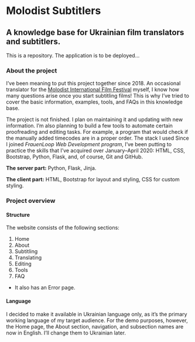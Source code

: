 # Molodist Subtitlers
## A knowledge base for Ukrainian film translators and subtitlers.

This is a repository.
The application is to be deployed...

### About the project
I’ve been meaning to put this project together since 2018. An occasional translator for the [Molodist International Film Festival](https://molodist.com/en/) myself, I know how many questions arise once you start subtitling films! This is why I’ve tried to cover the basic information, examples, tools, and FAQs in this knowledge base.

The project is not finished. I plan on maintaining it and updating with new information.
I’m also planning to build a few tools to automate certain proofreading and editing tasks. For example, a program that would check if the manually added timecodes are in a proper order.
The stack I used
Since I joined *FrauenLoop Web Development program*, I’ve been putting to practice the skills that I’ve acquired over January–April 2020: HTML, CSS, Bootstrap, Python, Flask, and, of course, Git and GitHub.

**The server part:** Python, Flask, Jinja.

**The client part:** HTML, Bootstrap for layout and styling, CSS for custom styling.

### Project overview

#### Structure

The website consists of the following sections:
1. Home
2. About
3. Subtitling
4. Translating
5. Editing
6. Tools
7. FAQ

- It also has an Error page.

#### Language

I decided to make it available in Ukrainian language only, as it’s the primary working language of my target audience.
For the demo purposes, however, the Home page, the About section, navigation, and subsection names are now in English. I’ll change them to Ukrainian later.
